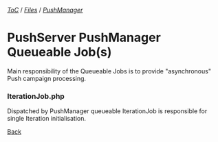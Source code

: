 [_ToC_](../../../push-server.md) / [_Files_](../../index.md) / [_PushManager_](../index.md)

# PushServer PushManager Queueable Job(s)

Main responsibility of the Queueable Jobs is to provide "asynchronous" Push campaign processing.

### IterationJob.php

Dispatched by PushManager queueable IterationJob is responsible for single Iteration initialisation.


[Back](../index.md)